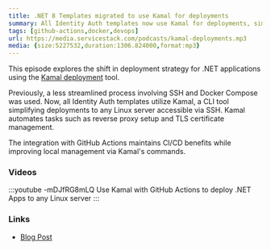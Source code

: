 ```yaml
---
title: .NET 8 Templates migrated to use Kamal for deployments
summary: All Identity Auth templates now use Kamal for deployments, simplifying the process of deploying .NET Apps to any Linux server.
tags: [github-actions,docker,devops]
url: https://media.servicestack.com/podcasts/kamal-deployments.mp3
media: {size:5227532,duration:1306.824000,format:mp3}
---
```


This episode explores the shift in deployment strategy for .NET applications using the [Kamal deployment](https://kamal-deploy.org/) tool. 

Previously, a less streamlined process involving SSH and Docker Compose was used. Now, all Identity Auth 
templates utilize Kamal, a CLI tool simplifying deployments to any Linux server accessible via SSH. 
Kamal automates tasks such as reverse proxy setup and TLS certificate management. 

The integration with GitHub Actions maintains CI/CD benefits while improving local management via Kamal's commands. 

### Videos

:::youtube -mDJfRG8mLQ
Use Kamal with GitHub Actions to deploy .NET Apps to any Linux server
:::

### Links

- [Blog Post](/posts/kamal-deployments)
